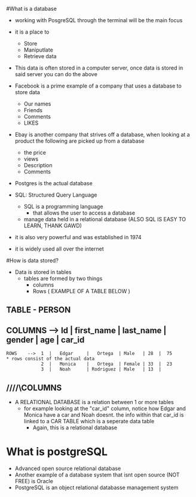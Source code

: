 #What is a database
  * working with PosgreSQL through the terminal will be the main focus
  - it is a place to
    * Store
    * Maniputlate
    * Retrieve data 
  
- This data  is often stored in a computer server, once data is stored in said server you can do
   the above
- Facebook is a prime example of a company that uses a database to store data 
  * Our names
  * Friends
  * Comments
  * LIKES 

- Ebay is another company that strives off a database, when looking at a product the following are picked up from a database       
  * the price 
  * views 
  * Description 
  * Comments
 
- Postgres is the actual database 
- SQL: Structured Query Language
   * SQL is a programming language 
      * that allows the user to access a database
   * manage data held in a relational database
(ALSO SQL IS EASY TO LEARN, THANK GAWD)
- it is also very powerful and was established in 1974
- it is widely used all over the internet

#How is data stored?

- Data  is stored in tables 
   - tables are formed by two things
      * columns 
      * Rows 
                ( EXAMPLE  OF A TABLE BELOW ) 
##          TABLE - PERSON 
##  COLUMNS -->  Id |  first_name | last_name | gender | age | car_id 
    ROWS    -->  1  |   Edgar     |   Ortega  | Male   | 28  |  75           * rows consist of the actual data
                 2  |   Monica    |   Ortega  | Female | 33  |  23
                 3  |   Noah      | Rodriguez | Male   | 13  | 
##                  /\/\/\/\COLUMNS                

- A RELATIONAL DATABASE is a relation between 1 or more tables
     * for example looking at the "car_id" column, notice how Edgar and Monica have a car and Noah doesnt. 
       the info within that car_id is linked to a CAR TABLE which is a seperate data table
        * Again, this is a relational database

# What is postgreSQL
  - Advanced open source relational database
  - Another example of a database system that isnt open source (NOT FREE) is Oracle 
   - PostgreSQL is an object relational databasse management system



 
